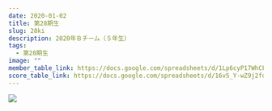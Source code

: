 ```yaml
---
date: 2020-01-02
title: 第28期生
slug: 28ki
description: 2020年Ｂチーム（５年生）
tags:
  - 第28期生
image: ""
member_table_link: https://docs.google.com/spreadsheets/d/1Lp6cyP17WhCFbNO5k6DkyshIsFZZOUkalI5Zc3FUXpc/edit#gid=1671152114
score_table_link: https://docs.google.com/spreadsheets/d/16v5_Y-wZ9j2fqZGppXRNIYc7rMkYnRdn-nStD4VOh0U/edit#gid=0
---
```

![](/images/20200814.jpg)